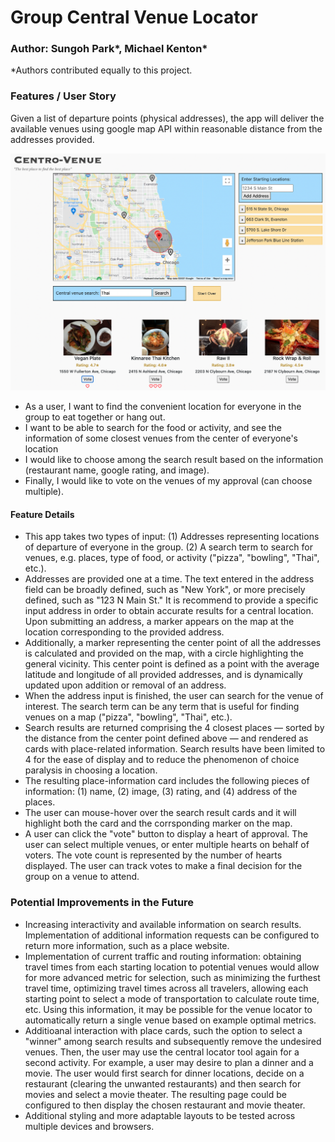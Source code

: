 # Group Central Venue Locator #

### Author: Sungoh Park*, Michael Kenton*
*Authors contributed equally to this project.

### Features / User Story ###
Given a list of departure points (physical addresses), the app will deliver the available venues using google map API within reasonable distance from the addresses provided.

![Example](https://github.com/mkenton/Mod1-Project-Venue-Finder/blob/main/CentroVenue-Screenshot.png)

* As a user, I want to find the convenient location for everyone in the group to eat together or hang out. 
* I want to be able to search for the food or activity, and see the information of some closest venues from the center of everyone's location
* I would like to choose among the search result based on the information (restaurant name, google rating, and image).
* Finally, I would like to vote on the venues of my approval (can choose multiple).


#### Feature Details ####
* This app takes two types of input: (1) Addresses representing locations of departure of everyone in the group. (2) A search term to search for venues, e.g. places, type of food, or activity ("pizza", "bowling", "Thai", etc.).
* Addresses are provided one at a time. The text entered in the address field can be broadly defined, such as "New York", or more precisely defined, such as "123 N Main St." It is recommend to provide a specific input address in order to obtain accurate results for a central location. Upon submitting an address, a marker appears on the map at the location corresponding to the provided address. 
* Additionally, a marker representing the center point of all the addresses is calculated and provided on the map, with a circle highlighting the general vicinity. This center point is defined as a point with the average latitude and longitude of all provided addresses, and is dynamically updated upon addition or removal of an address. 
* When the address input is finished, the user can search for the venue of interest. The search term can be any term that is useful for finding venues on a map ("pizza", "bowling", "Thai", etc.).
* Search results are returned comprising the 4 closest places — sorted by the distance from the center point defined above — and rendered as cards with place-related information. Search results have been limited to 4 for the ease of display and to reduce the phenomenon of choice paralysis in choosing a location.
* The resulting place-information card includes the following pieces of information: (1) name, (2) image, (3) rating, and (4) address of the places.
* The user can mouse-hover over the search result cards and it will highlight both the card and the corrsponding marker on the map.
* A user can click the "vote" button to display a heart of approval. The user can select multiple venues, or enter multiple hearts on behalf of voters. The vote count is represented by the number of hearts displayed. The user can track votes to make a final decision for the group on a venue to attend.



### Potential Improvements in the Future ###
* Increasing interactivity and available information on search results. Implementation of additional information requests can be configured to return more information, such as a place website. 
* Implementation of current traffic and routing information: obtaining travel times from each starting location to potential venues would allow for more advanced metric for selection, such as minimizing the furthest travel time, optimizing travel times across all travelers, allowing each starting point to select a mode of transportation to calculate route time, etc. Using this information, it may be possible for the venue locator to automatically return a single venue based on example optimal metrics. 
* Additioanal interaction with place cards, such the option to select a "winner" among search results and subsequently remove the undesired venues. Then, the user may use the central locator tool again for a second activity. For example, a user may desire to plan a dinner and a movie. The user would first search for dinner locations, decide on a restaurant (clearing the unwanted restaurants) and then search for movies and select a movie theater. The resulting page could be configured to then display the chosen restaurant and movie theater.
* Additional styling and more adaptable layouts to be tested across multiple devices and browsers.
